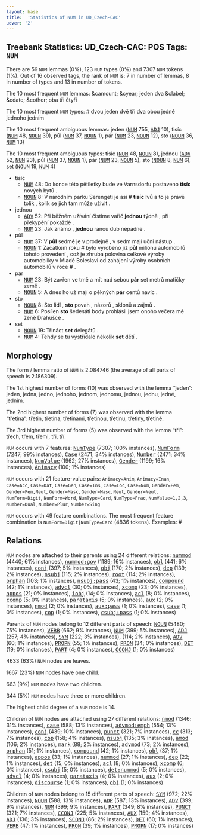 ```yaml
---
layout: base
title:  'Statistics of NUM in UD_Czech-CAC'
udver: '2'
---
```


## Treebank Statistics: UD_Czech-CAC: POS Tags: `NUM`

There are 59 `NUM` lemmas (0%), 123 `NUM` types (0%) and 7307 `NUM` tokens (1%).
Out of 16 observed tags, the rank of `NUM` is: 7 in number of lemmas, 8 in number of types and 13 in number of tokens.

The 10 most frequent `NUM` lemmas: &camount; &cyear; jeden dva &clabel; &cdate; &cother; oba tři čtyři

The 10 most frequent `NUM` types:  # dvou jeden dvě tři dva obou jedné jednoho jedním

The 10 most frequent ambiguous lemmas: jeden (<tt><a href="cs_cac-pos-NUM.html">NUM</a></tt> 755, <tt><a href="cs_cac-pos-ADJ.html">ADJ</a></tt> 10), tisíc (<tt><a href="cs_cac-pos-NUM.html">NUM</a></tt> 48, <tt><a href="cs_cac-pos-NOUN.html">NOUN</a></tt> 39), půl (<tt><a href="cs_cac-pos-NUM.html">NUM</a></tt> 37, <tt><a href="cs_cac-pos-NOUN.html">NOUN</a></tt> 1), pár (<tt><a href="cs_cac-pos-NUM.html">NUM</a></tt> 23, <tt><a href="cs_cac-pos-NOUN.html">NOUN</a></tt> 12), sto (<tt><a href="cs_cac-pos-NOUN.html">NOUN</a></tt> 36, <tt><a href="cs_cac-pos-NUM.html">NUM</a></tt> 13)

The 10 most frequent ambiguous types:  tisíc (<tt><a href="cs_cac-pos-NUM.html">NUM</a></tt> 48, <tt><a href="cs_cac-pos-NOUN.html">NOUN</a></tt> 8), jednou (<tt><a href="cs_cac-pos-ADV.html">ADV</a></tt> 52, <tt><a href="cs_cac-pos-NUM.html">NUM</a></tt> 23), půl (<tt><a href="cs_cac-pos-NUM.html">NUM</a></tt> 37, <tt><a href="cs_cac-pos-NOUN.html">NOUN</a></tt> 1), pár (<tt><a href="cs_cac-pos-NUM.html">NUM</a></tt> 23, <tt><a href="cs_cac-pos-NOUN.html">NOUN</a></tt> 5), sto (<tt><a href="cs_cac-pos-NOUN.html">NOUN</a></tt> 8, <tt><a href="cs_cac-pos-NUM.html">NUM</a></tt> 6), set (<tt><a href="cs_cac-pos-NOUN.html">NOUN</a></tt> 19, <tt><a href="cs_cac-pos-NUM.html">NUM</a></tt> 4)


* tisíc
  * <tt><a href="cs_cac-pos-NUM.html">NUM</a></tt> 48: Do konce této pětiletky bude ve Varnsdorfu postaveno <b>tisíc</b> nových bytů .
  * <tt><a href="cs_cac-pos-NOUN.html">NOUN</a></tt> 8: V národním parku Serengeti je asi # <b>tisíc</b> lvů a to je právě tolik , kolik se jich tam může uživit .
* jednou
  * <tt><a href="cs_cac-pos-ADV.html">ADV</a></tt> 52: Při běžném užívání čistíme vařič <b>jednou</b> týdně , při překypění pokaždé .
  * <tt><a href="cs_cac-pos-NUM.html">NUM</a></tt> 23: Jak známo , <b>jednou</b> ranou dub nepadne .
* půl
  * <tt><a href="cs_cac-pos-NUM.html">NUM</a></tt> 37: V <b>půl</b> sedmé je v prodejně , v sedm mají učni nástup .
  * <tt><a href="cs_cac-pos-NOUN.html">NOUN</a></tt> 1: Začátkem roku # bylo vyrobeno již <b>půl</b> miliónu automobilů tohoto provedení , což je zhruba polovina celkové výroby automobilky v Mladé Boleslavi od zahájení výroby osobních automobilů v roce # .
* pár
  * <tt><a href="cs_cac-pos-NUM.html">NUM</a></tt> 23: Být zavřen ve tmě a mít nad sebou <b>pár</b> set metrů matičky země .
  * <tt><a href="cs_cac-pos-NOUN.html">NOUN</a></tt> 5: A dnes ho už mají o pěkných <b>pár</b> centů navíc .
* sto
  * <tt><a href="cs_cac-pos-NOUN.html">NOUN</a></tt> 8: Sto lidí , <b>sto</b> povah , názorů , sklonů a zájmů .
  * <tt><a href="cs_cac-pos-NUM.html">NUM</a></tt> 6: Posílen <b>sto</b> šedesáti body prohlásil jsem onoho večera mé ženě Drahušce .
* set
  * <tt><a href="cs_cac-pos-NOUN.html">NOUN</a></tt> 19: Třináct <b>set</b> delegátů .
  * <tt><a href="cs_cac-pos-NUM.html">NUM</a></tt> 4: Tehdy se tu vystřídalo několik <b>set</b> dětí .

## Morphology

The form / lemma ratio of `NUM` is 2.084746 (the average of all parts of speech is 2.186309).

The 1st highest number of forms (10) was observed with the lemma “jeden”: jeden, jedna, jedno, jednoho, jednom, jednomu, jednou, jednu, jedné, jedním.

The 2nd highest number of forms (7) was observed with the lemma “třetina”: třetin, třetina, třetinami, třetinou, třetinu, třetiny, třetině.

The 3rd highest number of forms (5) was observed with the lemma “tři”: třech, třem, třemi, tři, tří.

`NUM` occurs with 7 features: <tt><a href="cs_cac-feat-NumType.html">NumType</a></tt> (7307; 100% instances), <tt><a href="cs_cac-feat-NumForm.html">NumForm</a></tt> (7247; 99% instances), <tt><a href="cs_cac-feat-Case.html">Case</a></tt> (2471; 34% instances), <tt><a href="cs_cac-feat-Number.html">Number</a></tt> (2471; 34% instances), <tt><a href="cs_cac-feat-NumValue.html">NumValue</a></tt> (1962; 27% instances), <tt><a href="cs_cac-feat-Gender.html">Gender</a></tt> (1199; 16% instances), <tt><a href="cs_cac-feat-Animacy.html">Animacy</a></tt> (100; 1% instances)

`NUM` occurs with 21 feature-value pairs: `Animacy=Anim`, `Animacy=Inan`, `Case=Acc`, `Case=Dat`, `Case=Gen`, `Case=Ins`, `Case=Loc`, `Case=Nom`, `Gender=Fem`, `Gender=Fem,Neut`, `Gender=Masc`, `Gender=Masc,Neut`, `Gender=Neut`, `NumForm=Digit`, `NumForm=Word`, `NumType=Card`, `NumType=Frac`, `NumValue=1,2,3`, `Number=Dual`, `Number=Plur`, `Number=Sing`

`NUM` occurs with 49 feature combinations.
The most frequent feature combination is `NumForm=Digit|NumType=Card` (4836 tokens).
Examples: #


## Relations

`NUM` nodes are attached to their parents using 24 different relations: <tt><a href="cs_cac-dep-nummod.html">nummod</a></tt> (4440; 61% instances), <tt><a href="cs_cac-dep-nummod-gov.html">nummod:gov</a></tt> (1189; 16% instances), <tt><a href="cs_cac-dep-obl.html">obl</a></tt> (441; 6% instances), <tt><a href="cs_cac-dep-conj.html">conj</a></tt> (397; 5% instances), <tt><a href="cs_cac-dep-obj.html">obj</a></tt> (170; 2% instances), <tt><a href="cs_cac-dep-dep.html">dep</a></tt> (139; 2% instances), <tt><a href="cs_cac-dep-nsubj.html">nsubj</a></tt> (115; 2% instances), <tt><a href="cs_cac-dep-root.html">root</a></tt> (114; 2% instances), <tt><a href="cs_cac-dep-orphan.html">orphan</a></tt> (103; 1% instances), <tt><a href="cs_cac-dep-nsubj-pass.html">nsubj:pass</a></tt> (43; 1% instances), <tt><a href="cs_cac-dep-compound.html">compound</a></tt> (42; 1% instances), <tt><a href="cs_cac-dep-advcl.html">advcl</a></tt> (30; 0% instances), <tt><a href="cs_cac-dep-xcomp.html">xcomp</a></tt> (23; 0% instances), <tt><a href="cs_cac-dep-appos.html">appos</a></tt> (21; 0% instances), <tt><a href="cs_cac-dep-iobj.html">iobj</a></tt> (14; 0% instances), <tt><a href="cs_cac-dep-acl.html">acl</a></tt> (8; 0% instances), <tt><a href="cs_cac-dep-ccomp.html">ccomp</a></tt> (5; 0% instances), <tt><a href="cs_cac-dep-parataxis.html">parataxis</a></tt> (5; 0% instances), <tt><a href="cs_cac-dep-aux.html">aux</a></tt> (2; 0% instances), <tt><a href="cs_cac-dep-nmod.html">nmod</a></tt> (2; 0% instances), <tt><a href="cs_cac-dep-aux-pass.html">aux:pass</a></tt> (1; 0% instances), <tt><a href="cs_cac-dep-case.html">case</a></tt> (1; 0% instances), <tt><a href="cs_cac-dep-cop.html">cop</a></tt> (1; 0% instances), <tt><a href="cs_cac-dep-csubj-pass.html">csubj:pass</a></tt> (1; 0% instances)

Parents of `NUM` nodes belong to 12 different parts of speech: <tt><a href="cs_cac-pos-NOUN.html">NOUN</a></tt> (5480; 75% instances), <tt><a href="cs_cac-pos-VERB.html">VERB</a></tt> (662; 9% instances), <tt><a href="cs_cac-pos-NUM.html">NUM</a></tt> (399; 5% instances), <tt><a href="cs_cac-pos-ADJ.html">ADJ</a></tt> (257; 4% instances), <tt><a href="cs_cac-pos-SYM.html">SYM</a></tt> (222; 3% instances),  (114; 2% instances), <tt><a href="cs_cac-pos-ADV.html">ADV</a></tt> (60; 1% instances), <tt><a href="cs_cac-pos-PROPN.html">PROPN</a></tt> (55; 1% instances), <tt><a href="cs_cac-pos-PRON.html">PRON</a></tt> (34; 0% instances), <tt><a href="cs_cac-pos-DET.html">DET</a></tt> (19; 0% instances), <tt><a href="cs_cac-pos-PART.html">PART</a></tt> (4; 0% instances), <tt><a href="cs_cac-pos-CCONJ.html">CCONJ</a></tt> (1; 0% instances)

4633 (63%) `NUM` nodes are leaves.

1667 (23%) `NUM` nodes have one child.

663 (9%) `NUM` nodes have two children.

344 (5%) `NUM` nodes have three or more children.

The highest child degree of a `NUM` node is 14.

Children of `NUM` nodes are attached using 27 different relations: <tt><a href="cs_cac-dep-nmod.html">nmod</a></tt> (1346; 31% instances), <tt><a href="cs_cac-dep-case.html">case</a></tt> (588; 13% instances), <tt><a href="cs_cac-dep-advmod-emph.html">advmod:emph</a></tt> (554; 13% instances), <tt><a href="cs_cac-dep-conj.html">conj</a></tt> (439; 10% instances), <tt><a href="cs_cac-dep-punct.html">punct</a></tt> (321; 7% instances), <tt><a href="cs_cac-dep-cc.html">cc</a></tt> (313; 7% instances), <tt><a href="cs_cac-dep-cop.html">cop</a></tt> (158; 4% instances), <tt><a href="cs_cac-dep-nsubj.html">nsubj</a></tt> (135; 3% instances), <tt><a href="cs_cac-dep-amod.html">amod</a></tt> (106; 2% instances), <tt><a href="cs_cac-dep-mark.html">mark</a></tt> (88; 2% instances), <tt><a href="cs_cac-dep-advmod.html">advmod</a></tt> (73; 2% instances), <tt><a href="cs_cac-dep-orphan.html">orphan</a></tt> (51; 1% instances), <tt><a href="cs_cac-dep-compound.html">compound</a></tt> (42; 1% instances), <tt><a href="cs_cac-dep-obl.html">obl</a></tt> (37; 1% instances), <tt><a href="cs_cac-dep-appos.html">appos</a></tt> (33; 1% instances), <tt><a href="cs_cac-dep-nummod.html">nummod</a></tt> (27; 1% instances), <tt><a href="cs_cac-dep-dep.html">dep</a></tt> (22; 1% instances), <tt><a href="cs_cac-dep-det.html">det</a></tt> (15; 0% instances), <tt><a href="cs_cac-dep-acl.html">acl</a></tt> (8; 0% instances), <tt><a href="cs_cac-dep-xcomp.html">xcomp</a></tt> (6; 0% instances), <tt><a href="cs_cac-dep-csubj.html">csubj</a></tt> (5; 0% instances), <tt><a href="cs_cac-dep-det-nummod.html">det:nummod</a></tt> (5; 0% instances), <tt><a href="cs_cac-dep-advcl.html">advcl</a></tt> (4; 0% instances), <tt><a href="cs_cac-dep-parataxis.html">parataxis</a></tt> (4; 0% instances), <tt><a href="cs_cac-dep-aux.html">aux</a></tt> (2; 0% instances), <tt><a href="cs_cac-dep-discourse.html">discourse</a></tt> (1; 0% instances), <tt><a href="cs_cac-dep-obj.html">obj</a></tt> (1; 0% instances)

Children of `NUM` nodes belong to 15 different parts of speech: <tt><a href="cs_cac-pos-SYM.html">SYM</a></tt> (972; 22% instances), <tt><a href="cs_cac-pos-NOUN.html">NOUN</a></tt> (588; 13% instances), <tt><a href="cs_cac-pos-ADP.html">ADP</a></tt> (587; 13% instances), <tt><a href="cs_cac-pos-ADV.html">ADV</a></tt> (399; 9% instances), <tt><a href="cs_cac-pos-NUM.html">NUM</a></tt> (399; 9% instances), <tt><a href="cs_cac-pos-PART.html">PART</a></tt> (349; 8% instances), <tt><a href="cs_cac-pos-PUNCT.html">PUNCT</a></tt> (321; 7% instances), <tt><a href="cs_cac-pos-CCONJ.html">CCONJ</a></tt> (225; 5% instances), <tt><a href="cs_cac-pos-AUX.html">AUX</a></tt> (159; 4% instances), <tt><a href="cs_cac-pos-ADJ.html">ADJ</a></tt> (136; 3% instances), <tt><a href="cs_cac-pos-SCONJ.html">SCONJ</a></tt> (86; 2% instances), <tt><a href="cs_cac-pos-DET.html">DET</a></tt> (60; 1% instances), <tt><a href="cs_cac-pos-VERB.html">VERB</a></tt> (47; 1% instances), <tt><a href="cs_cac-pos-PRON.html">PRON</a></tt> (39; 1% instances), <tt><a href="cs_cac-pos-PROPN.html">PROPN</a></tt> (17; 0% instances)

